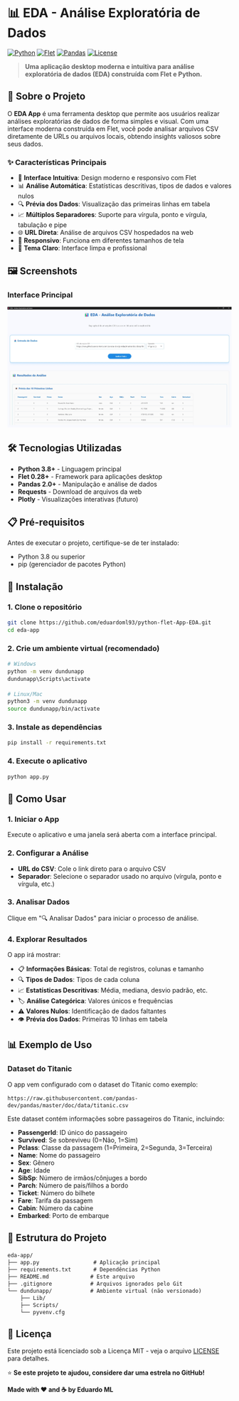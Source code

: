 # 📊 EDA - Análise Exploratória de Dados

[![Python](https://img.shields.io/badge/Python-3.8+-blue.svg)](https://www.python.org/downloads/)
[![Flet](https://img.shields.io/badge/Flet-0.28+-green.svg)](https://flet.dev/)
[![Pandas](https://img.shields.io/badge/Pandas-2.0+-orange.svg)](https://pandas.pydata.org/)
[![License](https://img.shields.io/badge/License-MIT-yellow.svg)](LICENSE)

> **Uma aplicação desktop moderna e intuitiva para análise exploratória de dados (EDA) construída com Flet e Python.**

## 🚀 Sobre o Projeto

O **EDA App** é uma ferramenta desktop que permite aos usuários realizar análises exploratórias de dados de forma simples e visual. Com uma interface moderna construída em Flet, você pode analisar arquivos CSV diretamente de URLs ou arquivos locais, obtendo insights valiosos sobre seus dados.

### ✨ Características Principais

- 🎯 **Interface Intuitiva**: Design moderno e responsivo com Flet
- 📊 **Análise Automática**: Estatísticas descritivas, tipos de dados e valores nulos
- 🔍 **Prévia dos Dados**: Visualização das primeiras linhas em tabela
- 📈 **Múltiplos Separadores**: Suporte para vírgula, ponto e vírgula, tabulação e pipe
- 🌐 **URL Direta**: Análise de arquivos CSV hospedados na web
- 📱 **Responsivo**: Funciona em diferentes tamanhos de tela
- 🎨 **Tema Claro**: Interface limpa e profissional

## 🖼️ Screenshots

### Interface Principal
![Interface Principal](tela.jpg)

## 🛠️ Tecnologias Utilizadas

- **Python 3.8+** - Linguagem principal
- **Flet 0.28+** - Framework para aplicações desktop
- **Pandas 2.0+** - Manipulação e análise de dados
- **Requests** - Download de arquivos da web
- **Plotly** - Visualizações interativas (futuro)

## 📋 Pré-requisitos

Antes de executar o projeto, certifique-se de ter instalado:

- Python 3.8 ou superior
- pip (gerenciador de pacotes Python)

## 🚀 Instalação

### 1. Clone o repositório

```bash
git clone https://github.com/eduardoml93/python-flet-App-EDA.git
cd eda-app
```

### 2. Crie um ambiente virtual (recomendado)

```bash
# Windows
python -m venv dundunapp
dundunapp\Scripts\activate

# Linux/Mac
python3 -m venv dundunapp
source dundunapp/bin/activate
```

### 3. Instale as dependências

```bash
pip install -r requirements.txt
```

### 4. Execute o aplicativo

```bash
python app.py
```

## 📖 Como Usar

### 1. **Iniciar o App**
Execute o aplicativo e uma janela será aberta com a interface principal.

### 2. **Configurar a Análise**
- **URL do CSV**: Cole o link direto para o arquivo CSV
- **Separador**: Selecione o separador usado no arquivo (vírgula, ponto e vírgula, etc.)

### 3. **Analisar Dados**
Clique em "🔍 Analisar Dados" para iniciar o processo de análise.

### 4. **Explorar Resultados**
O app irá mostrar:
- 📋 **Informações Básicas**: Total de registros, colunas e tamanho
- 🔍 **Tipos de Dados**: Tipos de cada coluna
- 📈 **Estatísticas Descritivas**: Média, mediana, desvio padrão, etc.
- 🏷️ **Análise Categórica**: Valores únicos e frequências
- ⚠️ **Valores Nulos**: Identificação de dados faltantes
- 👁️ **Prévia dos Dados**: Primeiras 10 linhas em tabela

## 📊 Exemplo de Uso

### Dataset do Titanic
O app vem configurado com o dataset do Titanic como exemplo:

```
https://raw.githubusercontent.com/pandas-dev/pandas/master/doc/data/titanic.csv
```

Este dataset contém informações sobre passageiros do Titanic, incluindo:
- **PassengerId**: ID único do passageiro
- **Survived**: Se sobreviveu (0=Não, 1=Sim)
- **Pclass**: Classe da passagem (1=Primeira, 2=Segunda, 3=Terceira)
- **Name**: Nome do passageiro
- **Sex**: Gênero
- **Age**: Idade
- **SibSp**: Número de irmãos/cônjuges a bordo
- **Parch**: Número de pais/filhos a bordo
- **Ticket**: Número do bilhete
- **Fare**: Tarifa da passagem
- **Cabin**: Número da cabine
- **Embarked**: Porto de embarque

## 🔧 Estrutura do Projeto

```
eda-app/
├── app.py                 # Aplicação principal
├── requirements.txt       # Dependências Python
├── README.md             # Este arquivo
├── .gitignore            # Arquivos ignorados pelo Git
└── dundunapp/            # Ambiente virtual (não versionado)
    ├── Lib/
    ├── Scripts/
    └── pyvenv.cfg
```

## 📄 Licença

Este projeto está licenciado sob a Licença MIT - veja o arquivo [LICENSE](LICENSE) para detalhes.



⭐ **Se este projeto te ajudou, considere dar uma estrela no GitHub!**

**Made with ❤️ and ☕ by Eduardo ML**
